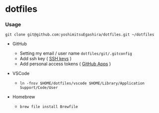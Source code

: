 # dotfiles

### Usage

```
git clone git@github.com:yoshimitsuEgashira/dotfiles.git ~/dotfiles
```

- GitHub

  - Setting my email / user name `dotfiles/git/.gitconfig`
  - Add ssh key ( [SSH keys](https://github.com/settings/keys) )
  - Add personal access tokens ( [GitHub Apps](https://github.com/settings/apps) )

- VSCode

  - `ln -fnsv $HOME/dotfiles/vscode $HOME/Library/Application Support/Code/User`

- Homebrew

  - `brew file install Brewfile`

